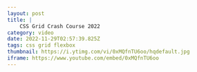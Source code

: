 ```yaml
---
layout: post
title: |
    CSS Grid Crash Course 2022
category: video
date: 2022-11-29T02:57:39.825Z
tags: css grid flexbox
thumbnail: https://i.ytimg.com/vi/0xMQfnTU6oo/hqdefault.jpg
iframe: https://www.youtube.com/embed/0xMQfnTU6oo
---
```


